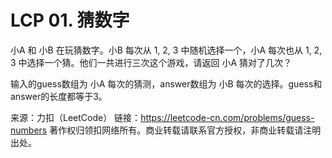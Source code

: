# LCP 01. 猜数字

小A 和 小B 在玩猜数字。小B 每次从 1, 2, 3 中随机选择一个，小A 每次也从 1, 2, 3 中选择一个猜。他们一共进行三次这个游戏，请返回 小A 猜对了几次？

输入的guess数组为 小A 每次的猜测，answer数组为 小B 每次的选择。guess和answer的长度都等于3。

来源：力扣（LeetCode）
链接：https://leetcode-cn.com/problems/guess-numbers
著作权归领扣网络所有。商业转载请联系官方授权，非商业转载请注明出处。